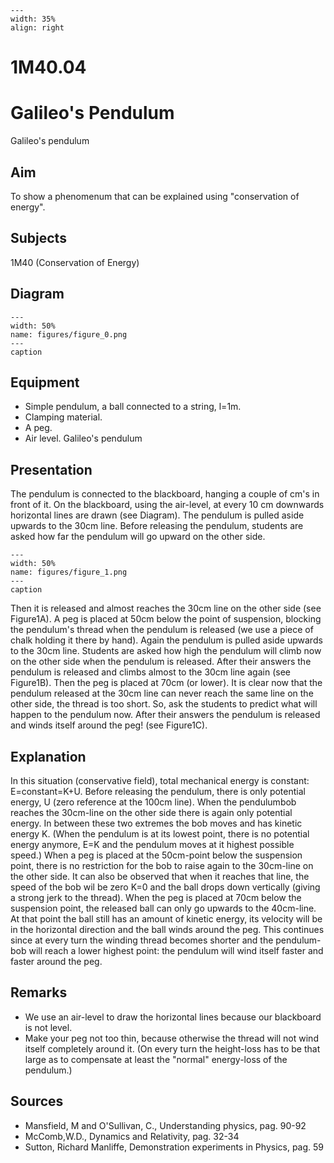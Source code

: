 
```{figure} /figures/busy.png
---
width: 35%
align: right
```
# 1M40.04 
  # Galileo's Pendulum 
 Galileo's pendulum   
  
## Aim   
 To show a phenomenum that can be explained using "conservation of energy".    
  
## Subjects   
 1M40 (Conservation of Energy)   
  
## Diagram   
   
```{figure} figures/figure_0.png  
---  
width: 50%  
name: figures/figure_0.png  
---  
caption  
``` 
      
  
## Equipment   
 
 *  Simple pendulum, a ball connected to a string, l=1m. 
 *  Clamping material. 
 *  A peg. 
 *  Air level. Galileo's pendulum
    
  
## Presentation   
 The pendulum is connected to the blackboard, hanging a couple of cm's in front of it. On the blackboard, using the air-level, at every 10 cm downwards horizontal lines are drawn (see Diagram). The pendulum is pulled aside upwards to the 30cm line. Before releasing the pendulum, students are asked how far the pendulum will go upward on the other side.     
```{figure} figures/figure_1.png  
---  
width: 50%  
name: figures/figure_1.png  
---  
caption  
``` 
 Then it is released and almost reaches the 30cm line on the other side (see Figure1A). A peg is placed at 50cm below the point of suspension, blocking the pendulum's thread when the pendulum is released (we use a piece of chalk holding it there by hand). Again the pendulum is pulled aside upwards to the 30cm line. Students are asked how high the pendulum will climb now on the other side when the pendulum is released. After their answers the pendulum is released and climbs almost to the 30cm line again (see Figure1B). Then the peg is placed at 70cm (or lower). It is clear now that the pendulum released at the 30cm line can never reach the same line on the other side, the thread is too short. So, ask the students to predict what will happen to the pendulum now. After their answers the pendulum is released and winds itself around the peg! (see Figure1C).    
  
## Explanation   
 In this situation (conservative field), total mechanical energy is constant: E=constant=K+U. Before releasing the pendulum, there is only potential energy, U (zero reference at the 100cm line). When the pendulumbob reaches the 30cm-line on the other side there is again only potential energy. In between these two extremes the bob moves and has kinetic energy K. (When the pendulum is at its lowest point, there is no potential energy anymore, E=K and the pendulum moves at it highest possible speed.) When a peg is placed at the 50cm-point below the suspension point, there is no restriction for the bob to raise again to the 30cm-line on the other side. It can also be observed that when it reaches that line, the speed of the bob wil be zero K=0 and the    ball drops down vertically (giving a strong jerk to the thread). When the peg is placed at 70cm below the suspension point, the released ball can only go upwards to the 40cm-line. At that point the ball still has an amount of kinetic energy, its velocity will be in the horizontal direction and the ball winds around the peg. This continues since at every turn the winding thread becomes shorter and the pendulum-bob will reach a lower highest point: the pendulum will wind itself faster and faster around the peg.    
  
## Remarks   
 
 *  We use an air-level to draw the horizontal lines because our blackboard is not level. 
 *  Make your peg not too thin, because otherwise the thread will not wind itself completely around it. (On every turn the height-loss has to be that large as to compensate at least the "normal" energy-loss of the pendulum.)
   
  
## Sources   
 
 *  Mansfield, M and O'Sullivan, C., Understanding physics, pag. 90-92 
 *  McComb,W.D., Dynamics and Relativity, pag. 32-34 
 *  Sutton, Richard Manliffe, Demonstration experiments in Physics, pag. 59
  